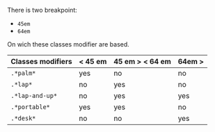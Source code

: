 There is two breakpoint:
- `45em`
- `64em`

On wich these classes modifier are based.

| Classes modifiers | < 45 em | 45 em > < 64 em | 64em > |
|-------------------|---------|-----------------|--------|
| `.*palm*`         | yes     | no              | no     |
| `.*lap*`          | no      | yes             | no     |
| `.*lap-and-up*`   | no      | yes             | yes    |
| `.*portable*`     | yes     | yes             | no     |
| `.*desk*`         | no      | no              | yes    |
